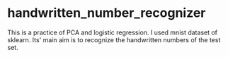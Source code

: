# handwritten_number_recognizer

This is a practice of PCA and logistic regression. I used mnist dataset of sklearn. Its' main aim is to recognize the handwritten numbers of the test set.

